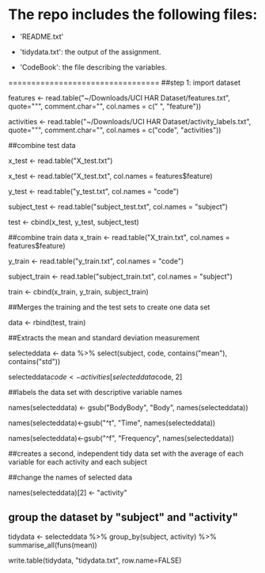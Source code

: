 The repo includes the following files:
=========================================

- 'README.txt'

- 'tidydata.txt': the output of the assignment.

- 'CodeBook': the file describing the variables.

=================================
##step 1: import dataset

features <- read.table("~/Downloads/UCI HAR Dataset/features.txt", quote="\"", comment.char="", col.names = c(" ", "feature"))

activities <- read.table("~/Downloads/UCI HAR Dataset/activity_labels.txt", quote="\"", comment.char="", col.names = c("code", "activities"))


##combine test data

x_test <- read.table("X_test.txt")

x_test <- read.table("X_test.txt", col.names = features$feature)

y_test <- read.table("y_test.txt", col.names = "code")

subject_test <- read.table("subject_test.txt", col.names = "subject")

test <- cbind(x_test, y_test, subject_test)


##combine train data
x_train <- read.table("X_train.txt", col.names = features$feature)

y_train <- read.table("y_train.txt", col.names = "code")

subject_train <- read.table("subject_train.txt", col.names = "subject")

train <- cbind(x_train, y_train, subject_train)


##Merges the training and the test sets to create one data set

data <- rbind(test, train)


##Extracts the mean and standard deviation measurement

selecteddata <- data %>% select(subject, code, contains("mean"), contains("std"))

selecteddata$code <- activities[selecteddata$code, 2]


##labels the data set with descriptive variable names


names(selecteddata) <- gsub("BodyBody", "Body", names(selecteddata))

names(selecteddata)<-gsub("^t", "Time", names(selecteddata))

names(selecteddata)<-gsub("^f", "Frequency", names(selecteddata))


##creates a second, independent tidy data set with the average of each variable for each activity and each subject

##change the names of selected data

names(selecteddata)[2] <- "activity"


## group the dataset by "subject" and "activity"

tidydata <- selecteddata %>%
    group_by(subject, activity) %>%
    summarise_all(funs(mean))


write.table(tidydata, "tidydata.txt", row.name=FALSE)